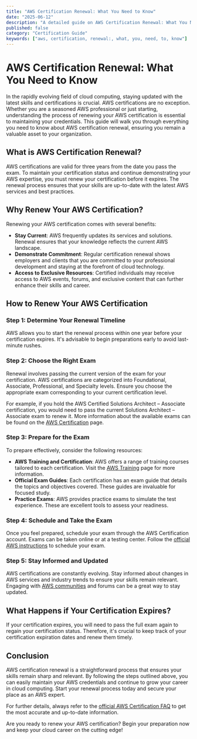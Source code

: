 ```yaml
---
title: "AWS Certification Renewal: What You Need to Know"
date: "2025-06-12"
description: "A detailed guide on AWS Certification Renewal: What You Need to Know"
published: false
category: "Certification Guide"
keywords: ["aws, certification, renewal:, what, you, need, to, know"]
---
```


# AWS Certification Renewal: What You Need to Know

In the rapidly evolving field of cloud computing, staying updated with the latest skills and certifications is crucial. AWS certifications are no exception. Whether you are a seasoned AWS professional or just starting, understanding the process of renewing your AWS certification is essential to maintaining your credentials. This guide will walk you through everything you need to know about AWS certification renewal, ensuring you remain a valuable asset to your organization.

## What is AWS Certification Renewal?

AWS certifications are valid for three years from the date you pass the exam. To maintain your certification status and continue demonstrating your AWS expertise, you must renew your certification before it expires. The renewal process ensures that your skills are up-to-date with the latest AWS services and best practices.

## Why Renew Your AWS Certification?

Renewing your AWS certification comes with several benefits:

- **Stay Current**: AWS frequently updates its services and solutions. Renewal ensures that your knowledge reflects the current AWS landscape.
- **Demonstrate Commitment**: Regular certification renewal shows employers and clients that you are committed to your professional development and staying at the forefront of cloud technology.
- **Access to Exclusive Resources**: Certified individuals may receive access to AWS events, forums, and exclusive content that can further enhance their skills and career.

## How to Renew Your AWS Certification

### Step 1: Determine Your Renewal Timeline

AWS allows you to start the renewal process within one year before your certification expires. It's advisable to begin preparations early to avoid last-minute rushes.

### Step 2: Choose the Right Exam

Renewal involves passing the current version of the exam for your certification. AWS certifications are categorized into Foundational, Associate, Professional, and Specialty levels. Ensure you choose the appropriate exam corresponding to your current certification level.

For example, if you hold the AWS Certified Solutions Architect – Associate certification, you would need to pass the current Solutions Architect – Associate exam to renew it. More information about the available exams can be found on the [AWS Certification](https://aws.amazon.com/certification/) page.

### Step 3: Prepare for the Exam

To prepare effectively, consider the following resources:

- **AWS Training and Certification**: AWS offers a range of training courses tailored to each certification. Visit the [AWS Training](https://aws.amazon.com/training/) page for more information.
- **Official Exam Guides**: Each certification has an exam guide that details the topics and objectives covered. These guides are invaluable for focused study.
- **Practice Exams**: AWS provides practice exams to simulate the test experience. These are excellent tools to assess your readiness.

### Step 4: Schedule and Take the Exam

Once you feel prepared, schedule your exam through the AWS Certification account. Exams can be taken online or at a testing center. Follow the [official AWS instructions](https://aws.amazon.com/certification/certification-process/) to schedule your exam.

### Step 5: Stay Informed and Updated

AWS certifications are constantly evolving. Stay informed about changes in AWS services and industry trends to ensure your skills remain relevant. Engaging with [AWS communities](https://aws.amazon.com/developer/community/) and forums can be a great way to stay updated.

## What Happens if Your Certification Expires?

If your certification expires, you will need to pass the full exam again to regain your certification status. Therefore, it's crucial to keep track of your certification expiration dates and renew them timely.

## Conclusion

AWS certification renewal is a straightforward process that ensures your skills remain sharp and relevant. By following the steps outlined above, you can easily maintain your AWS credentials and continue to grow your career in cloud computing. Start your renewal process today and secure your place as an AWS expert.

For further details, always refer to the [official AWS Certification FAQ](https://aws.amazon.com/certification/faqs/) to get the most accurate and up-to-date information. 

Are you ready to renew your AWS certification? Begin your preparation now and keep your cloud career on the cutting edge!